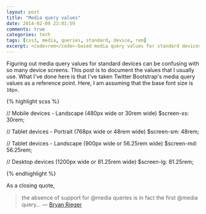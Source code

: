 ```yaml
---
layout: post
title: "Media query values"
date: 2014-02-09 23:01:59
comments: true
categories: tech
tags: [css3, media, queries, standard, device, rem]
excerpt: <code>rem</code>-based media query values for standard devices.
---
```

Figuring out media query values for standard devices can be confusing with so many device screens. This post is to document the values that I usually use. What I've done here is that I've taken Twitter Bootstrap's media query values as a reference point. Here, I am assuming that the base font size is `16px`.

{% highlight scss %}

// Mobile devices - Landscape (480px wide or 30rem wide)
$screen-xs: 30rem;

// Tablet devices - Portrait (768px wide or 48rem wide)
$screen-sm: 48rem;

// Tablet devices - Landscape (900px wide or 56.25rem wide)
$screen-md: 56.25rem;

// Desktop devices (1200px wide or 81.25rem wide)
$screen-lg: 81.25rem;

{% endhighlight %}

As a closing quote,

> the absence of support for @media queries is in fact the ﬁrst @media query...
> &mdash; [Bryan Rieger](https://twitter.com/bryanrieger)
